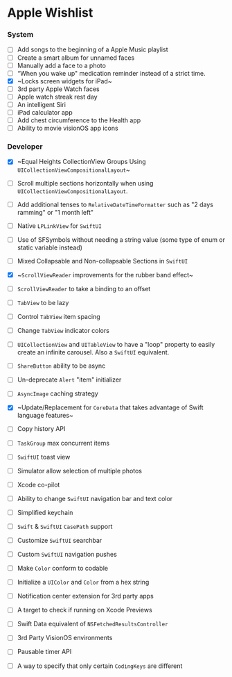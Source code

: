 # Apple Wishlist

### System
- [ ] Add songs to the beginning of a Apple Music playlist
- [ ] Create a smart album for unnamed faces
- [ ] Manually add a face to a photo
- [ ] “When you wake up" medication reminder instead of a strict time.
- [x] ~Locks screen widgets for iPad~
- [ ] 3rd party Apple Watch faces
- [ ] Apple watch streak rest day
- [ ] An intelligent Siri
- [ ] iPad calculator app
- [ ] Add chest circumference to the Health app
- [ ] Ability to movie visionOS app icons

### Developer
- [x] ~Equal Heights CollectionView Groups Using `UICollectionViewCompositionalLayout`~
- [ ] Scroll multiple sections horizontally when using `UICollectionViewCompositionalLayout`.
- [ ] Add additional tenses to `RelativeDateTimeFormatter` such as "2 days ramming" or "1 month left"
- [ ] Native `LPLinkView` for `SwiftUI`
- [ ] Use of SFSymbols without needing a string value (some type of enum or static variable instead)
- [ ] Mixed Collapsable and Non-collapsable Sections in `SwiftUI`
- [x] ~`ScrollViewReader`  improvements for the rubber band effect~
- [ ] `ScrollViewReader` to take a binding to an offset
- [ ] `TabView` to be lazy
- [ ] Control `TabView` item spacing
- [ ] Change `TabView` indicator colors
- [ ] `UICollectionView` and `UITableView` to have a "loop" property to easily create an infinite carousel. Also a `SwiftUI` equivalent.
- [ ] `ShareButton` ability to be async
- [ ] Un-deprecate `Alert` "item" initializer
- [ ] `AsyncImage` caching strategy
- [x] ~Update/Replacement for `CoreData` that takes advantage of Swift language features~
- [ ] Copy history API
- [ ] `TaskGroup` max concurrent items
- [ ] `SwiftUI` toast view
- [ ] Simulator allow selection of multiple photos
- [ ] Xcode co-pilot
- [ ] Ability to change `SwiftUI` navigation bar and text color
- [ ] Simplified keychain
- [ ] `Swift` & `SwiftUI` `CasePath` support
- [ ] Customize `SwiftUI` searchbar
- [ ] Custom `SwiftUI` navigation pushes
- [ ] Make `Color` conform to codable
- [ ] Initialize a `UIColor` and `Color` from a hex string
- [ ] Notification center extension for 3rd party apps
- [ ] A target to check if running on Xcode Previews
- [ ] Swift Data equivalent of `NSFetchedResultsController`
- [ ] 3rd Party VisionOS environments
- [ ] Pausable timer API
- [ ] A way to specify that only certain `CodingKeys` are different


